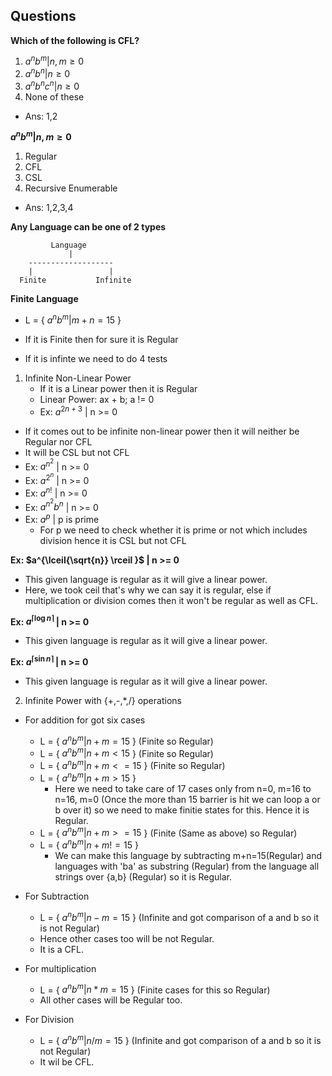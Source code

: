 ## Questions

**Which of the following is CFL?**
1. $a^{n}b^{m} | n,m \ge 0$
2. $a^{n}b^{n} | n \ge 0$
3. $a^{n}b^{n}c^{n} | n \ge 0$
4. None of these
- Ans: 1,2

**$a^{n}b^{m} | n,m \ge 0$**
1. Regular
2. CFL
3. CSL
4. Recursive Enumerable
- Ans: 1,2,3,4

**Any Language can be one of 2 types**
```
         Language
             |
    -------------------
    |                 |
  Finite           Infinite
```

**Finite Language**
- L = { $a^{n}b^{m} | m + n = 15$ }

- If it is Finite then for sure it is Regular
- If it is infinte we need to do 4 tests

1. Infinite Non-Linear Power
    - If it is a Linear power then it is Regular
    - Linear Power: ax + b; a != 0
    - Ex: $a^{2n+3}$ | n >= 0
- If it comes out to be infinite non-linear power then it will neither be Regular nor CFL
- It will be CSL but not CFL
- Ex: $a^{n^{2}}$ | n >= 0
- Ex: $a^{2^{n}}$ | n >= 0
- Ex: $a^{n!}$ | n >= 0
- Ex: $a^{n^{2}} b^{n}$ | n >= 0
- Ex: $a^{p}$ | p is prime
    - For p we need to check whether it is prime or not which includes division hence it is CSL but not CFL

**Ex: $a^{\lceil{\sqrt{n}} \rceil }$ | n >= 0** 
- This given language is regular as it will give a linear power.
- Here, we took ceil that's why we can say it is regular, else if multiplication or division comes then it won't be regular as well as CFL.

**Ex: $a^{\lceil{\log{n}} \rceil }$ | n >= 0**
- This given language is regular as it will give a linear power.

**Ex: $a^{\lceil{\sin{n}} \rceil }$ | n >= 0**
- This given language is regular as it will give a linear power.

2. Infinite Power with {+,-,*,/} operations
- For addition for got six cases
    - L = { $a^{n}b^{m} | n + m = 15$ } (Finite so Regular)
    - L = { $a^{n}b^{m} | n + m < 15$ } (Finite so Regular)
    - L = { $a^{n}b^{m} | n + m <= 15$ } (Finite so Regular)
    - L = { $a^{n}b^{m} | n + m > 15$ }
       - Here we need to take care of 17 cases only from n=0, m=16 to n=16, m=0 (Once the more than 15 barrier is hit we can loop a or b over it) so we need to make finitie states for this. Hence it is Regular.
    - L = { $a^{n}b^{m} | n + m >= 15$ } (Finite (Same as above) so Regular)
    - L = { $a^{n}b^{m} | n + m != 15$ }
       - We can make this language by subtracting m+n=15(Regular) and languages with 'ba' as substring (Regular) from the language all strings over {a,b} (Regular) so it is Regular.

- For Subtraction
    - L = { $a^{n}b^{m} | n - m = 15$ } (Infinite and got comparison of a and b so it is not Regular)
    - Hence other cases too will be not Regular.
    - It is a CFL.

- For multiplication
    - L = { $a^{n}b^{m} | n * m = 15$ } (Finite cases for this so Regular)
    - All other cases will be Regular too.

- For Division
    - L = { $a^{n}b^{m} | n / m = 15$ } (Infinite and got comparison of a and b so it is not Regular)
    - It wil be CFL.